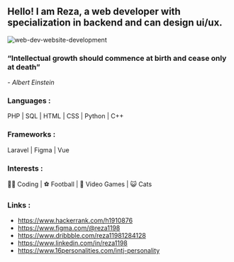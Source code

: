 ## Hello! I am Reza, a web developer with specialization in backend and can design ui/ux.

![web-dev-website-development](https://github.com/RezaAlHassan/RezaAlHassan/assets/24864973/f11e0421-da6d-41eb-8381-7940e8e6799e)

### “Intellectual growth should commence at birth and cease only at death”
 <em> - Albert Einstein </em>

### Languages :
PHP | SQL | HTML | CSS | Python | C++ 

### Frameworks :
Laravel | Figma | Vue

### Interests :
👨‍💻 Coding |
⚽ Football |
👾 Video Games |
😺 Cats 

### Links :
* https://www.hackerrank.com/h1910876
* https://www.figma.com/@reza1198
* https://www.dribbble.com/reza11981284128
* https://www.linkedin.com/in/reza1198
* https://www.16personalities.com/intj-personality

